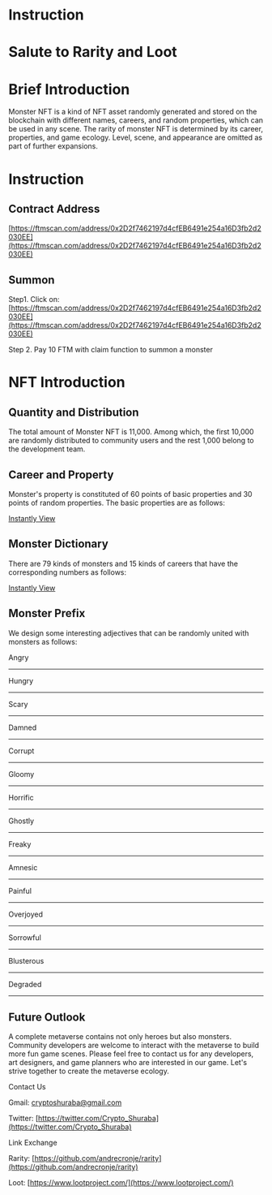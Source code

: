 # Instruction

# Salute to Rarity and Loot

# Brief Introduction

Monster NFT is a kind of NFT asset randomly generated and stored on the blockchain with different names, careers, and random properties, which can be used in any scene. The rarity of monster NFT is determined by its career, properties, and game ecology. Level, scene, and appearance are omitted as part of further expansions.

# Instruction

## Contract Address

[https://ftmscan.com/address/0x2D2f7462197d4cfEB6491e254a16D3fb2d2030EE](https://ftmscan.com/address/0x2D2f7462197d4cfEB6491e254a16D3fb2d2030EE)

## Summon

Step1. Click on: [https://ftmscan.com/address/0x2D2f7462197d4cfEB6491e254a16D3fb2d2030EE](https://ftmscan.com/address/0x2D2f7462197d4cfEB6491e254a16D3fb2d2030EE)

Step 2. Pay 10 FTM with claim function to summon a monster

# NFT Introduction

## Quantity and Distribution

The total amount of Monster NFT is 11,000. Among which, the first 10,000 are randomly distributed to community users and the rest 1,000 belong to the development team.

## Career and Property

Monster's property is constituted of 60 points of basic properties and 30 points of random properties. The basic properties are as follows:

[Instantly View](Instruction%2033fdc819ba2b4935bd97b5799f22fd3d/Untitled%20Database%20208c9590cd6049638dec4df141b0142b.csv)

## Monster Dictionary

There are 79 kinds of monsters and 15 kinds of careers that have the corresponding numbers as follows:

[Instantly View](Instruction%2033fdc819ba2b4935bd97b5799f22fd3d/Untitled%20Database%201fada4857ec246dca647cad8b943616c.csv)

## Monster Prefix

We design some interesting adjectives that can be randomly united with monsters as follows:

Angry

---

Hungry

---

Scary

---

Damned

---

Corrupt

---

Gloomy

---

Horrific

---

Ghostly

---

Freaky

---

Amnesic

---

Painful

---

Overjoyed

---

Sorrowful

---

Blusterous

---

Degraded

---

## Future Outlook

A complete metaverse contains not only heroes but also monsters. Community developers are welcome to interact with the metaverse to build more fun game scenes. Please feel free to contact us for any developers, art designers, and game planners who are interested in our game. Let's strive together to create the metaverse ecology.

Contact Us

Gmail: [cryptoshuraba@gmail.com](mailto:cryptoshuraba@gmail.com)

Twitter: [https://twitter.com/Crypto_Shuraba](https://twitter.com/Crypto_Shuraba)

Link Exchange

Rarity: [https://github.com/andrecronje/rarity](https://github.com/andrecronje/rarity)

Loot: [https://www.lootproject.com/](https://www.lootproject.com/)